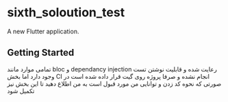 # sixth_soloution_test

A new Flutter application.

## Getting Started

تمامی موارد مانند bloc  و dependancy injection رعایت شده و قابلیت نوشتن تست وجود دارد اما بخش CI انجام نشده و صرفا پروژه روی گیت قرار داده شده است در صورتی که نحوه کد زدن و توانایی من مورد قبول است به من اطلاع دهید تا این بخش نیز تکمیل شود 
